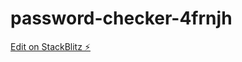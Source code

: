 # password-checker-4frnjh

[Edit on StackBlitz ⚡️](https://stackblitz.com/edit/password-checker-4frnjh)